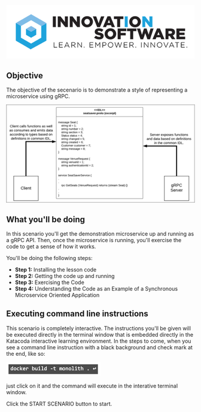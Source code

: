 ![logo](mstran-006/assets/logo-sm.png)

## Objective

The objective of the secenario is to demonstrate a style of representing a microservice using gRPC.

![Hybrid Architecture](mstran-006/assets/seats-idl.png)

## What you'll be doing 

In this scenario you'll get the demonstration microservice up and running as a gRPC API. Then, once the microservice is running, you'll exercise the code to get a sense of how it works.

You'll be doing the following steps:

* **Step 1:** Installing the lesson code
* **Step 2:** Getting the code up and running
* **Step 3:** Exercising the Code
* **Step 4:** Understanding the Code as an Example of a Synchronous Microservice Oriented Application

## Executing command line instructions 

This scenario is completely interactive. The instructions you'll be given will be executed directly in the terminal window that is embedded directly in the Katacoda interactive learning environment. In the steps to come, when you see a command line instruction with a black background and check mark at the end, like so:

![Katacoda command line](mstran-006/assets/command-01.png)

just click on it and the command will execute in the interative terminal window.

Click the START SCENARIO button to start.